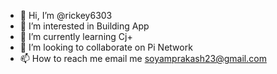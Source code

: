 - 👋 Hi, I’m @rickey6303
- 👀 I’m interested in Building App
- 🌱 I’m currently learning Cj+
- 💞️ I’m looking to collaborate on Pi Network
- 📫 How to reach me email me soyamprakash23@gmail.com

<!---
rickey6303/rickey6303 is a ✨ special ✨ repository because its `README.md` (this file) appears on your GitHub profile.
You can click the Preview link to take a look at your changes.
--->
